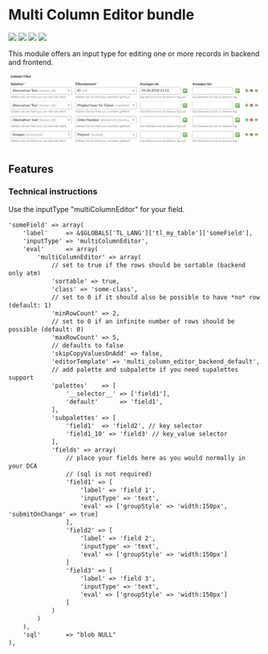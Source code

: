 # Multi Column Editor bundle

![](https://img.shields.io/packagist/v/heimrichhannot/contao-multi-column-editor-bundle.svg)
![](https://img.shields.io/packagist/dt/heimrichhannot/contao-multi-column-editor-bundle.svg)
[![](https://img.shields.io/travis/heimrichhannot/contao-multi-column-editor-bundle/master.svg)](https://travis-ci.org/heimrichhannot/contao-multi-column-editor-bundle/)
[![](https://img.shields.io/coveralls/heimrichhannot/contao-multi-column-editor-bundle/master.svg)](https://coveralls.io/github/heimrichhannot/contao-multi-column-editor-bundle)

This module offers an input type for editing one or more records in backend and frontend.

![alt text](doc/images/example.png "Demo in the backend")

## Features

### Technical instructions

Use the inputType "multiColumnEditor" for your field.

```
'someField' => array(
    'label'     => &$GLOBALS['TL_LANG']['tl_my_table']['someField'],
    'inputType' => 'multiColumnEditor',
    'eval'      => array(
        'multiColumnEditor' => array(
            // set to true if the rows should be sortable (backend only atm)
            'sortable' => true,
            'class' => 'some-class',
            // set to 0 if it should also be possible to have *no* row (default: 1)
            'minRowCount' => 2,
            // set to 0 if an infinite number of rows should be possible (default: 0)
            'maxRowCount' => 5,
            // defaults to false
            'skipCopyValuesOnAdd' => false,
            'editorTemplate' => 'multi_column_editor_backend_default',
            // add palette and subpalette if you need supalettes support
            'palettes'    => [
                '__selector__' => ['field1'],
                'default'      => 'field1',
            ],
            'subpalettes' => [
                'field1'  => 'field2', // key selector
                'field1_10' => 'field3' // key_value selector
            ],
            'fields' => array(
                // place your fields here as you would normally in your DCA
                // (sql is not required)
                'field1' => [
                	'label' => 'field 1',
                	'inputType' => 'text',
                	'eval' => ['groupStyle' => 'width:150px', 'submitOnChange' => true]
                ],
                'field2' => [
                    'label' => 'field 2',
                    'inputType' => 'text',
                    'eval' => ['groupStyle' => 'width:150px']
                ]
                'field3' => [
                    'label' => 'field 3',
                    'inputType' => 'text',
                    'eval' => ['groupStyle' => 'width:150px']
                ]
            )
        )
    ),
    'sql'       => "blob NULL"
),
```
